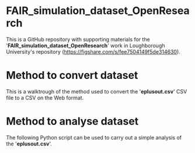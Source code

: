 # FAIR_simulation_dataset_OpenResearch
This is a GitHub repository with supporting materials for the '**FAIR_simulation_dataset_OpenResearch**' work in Loughborough University's repository (https://figshare.com/s/fee7504149f5de314630).

# Method to convert dataset
This is a walktrough of the method used to convert the '**eplusout.csv**' CSV file to a CSV on the Web format. 

# Method to analyse dataset
The following Python script can be used to carry out a simple analysis of the '**eplusout.csv**'.


